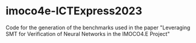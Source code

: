 # imoco4e-ICTExpress2023
Code for the generation of the benchmarks used in the paper "Leveraging SMT for Verification of Neural Networks in the IMOCO4.E Project"
